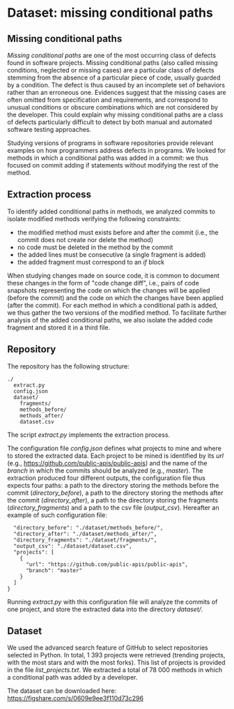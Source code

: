 # Dataset: missing conditional paths

## Missing conditional paths

*Missing conditional paths* are one of the most occurring class of defects found in software projects.
Missing conditional paths (also called missing conditions, neglected or missing cases) are a particular class of defects stemming from the absence of a particular piece of code, usually guarded by a condition.
The defect is thus caused by an incomplete set of behaviors rather than an erroneous one.
Evidences suggest that the missing cases are often omitted from specification and requirements, and correspond to unusual conditions or obscure combinations which are not considered by the developer.
This could explain why missing conditional paths are a class of defects particularly difficult to
detect by both manual and automated software testing approaches.

Studying versions of programs in software repositories provide relevant examples on how programmers address defects in programs.
We looked for methods in which a conditional paths was added in a commit: we thus focused on commit adding if statements without modifying the rest of the method.

## Extraction process

To identify added conditional paths in methods, we analyzed commits to isolate modified methods verifying the following constraints:
- the modified method must exists before and after the commit (i.e., the commit does not create nor delete the method)
-  no code must be deleted in the method by the commit
-  the added lines must be consecutive (a single fragment is added)
-  the added fragment must correspond to an *if* block


When studying changes made on source code, it is common to document these changes in the form of "code change diff", i.e., pairs of code snapshots representing the code on which the changes will be applied (before the commit) and the code on which the changes have been applied (after the commit).
For each method in which a conditional path is added, we thus gather the two versions of the modified method.
To facilitate further analysis of the added conditional paths, we also isolate the added code fragment and stored it in a third file.

## Repository

The repository has the following structure:

```
./
  extract.py
  config.json
  dataset/
    fragments/
    methods_before/
    methods_after/
    dataset.csv
```

The script *extract.py* implements the extraction process.

The configuration file *config.json* defines what projects to mine and where to stored the extracted data.
Each project to be mined is identified by its *url* (e.g., https://github.com/public-apis/public-apis) and the name of the *branch* in which the commits should be analyzed (e.g., *master*).
The extraction produced four different outputs, the configuration file thus expects four paths: a path to the directory storing the methods before the commit (*directory\_before*), a path to the directory storing the methods after the commit (*directory\_after*), a path to the directory storing the fragments (*directory\_fragments*) and a path to the csv file (*output\_csv*).
Hereafter an example of such configuration file:

```
  "directory_before": "./dataset/methods_before/",
  "directory_after": "./dataset/methods_after/",
  "directory_fragments": "./dataset/fragments/",
  "output_csv": "./dataset/dataset.csv",
  "projects": [
    {
      "url": "https://github.com/public-apis/public-apis",
      "branch": "master"
    }
  ]
}
```

Running *extract.py* with this configuration file will analyze the commits of one project, and store the extracted data into the directory *dataset/*.

## Dataset

We used the advanced search feature of GitHub to select repositories selected in Python.
In total, 1 393 projects were retrieved (trending projects, with the most stars and with the most forks).
This list of projects is provided in the file *list_projects.txt*.
We extracted a total of 78 000 methods in which a conditional path was added by a developer.

The dataset can be downloaded here: https://figshare.com/s/0609e9ee3f110d73c296
